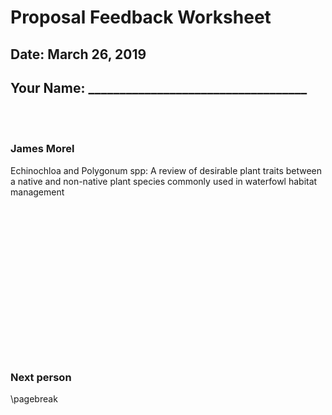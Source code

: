 # Proposal Feedback Worksheet
## Date: March 26, 2019

## Your Name: ___________________________________

<br>
<br>

### James Morel
Echinochloa and Polygonum spp:
A review of desirable plant traits between a native and non-native plant species 
commonly used in waterfowl habitat management
<br>
<br>
<br>
<br>
<br>
<br>
<br>
<br>
<br>
<br>
<br>
<br>
<br>
<br>
<br>
<br>
### Next person

\pagebreak